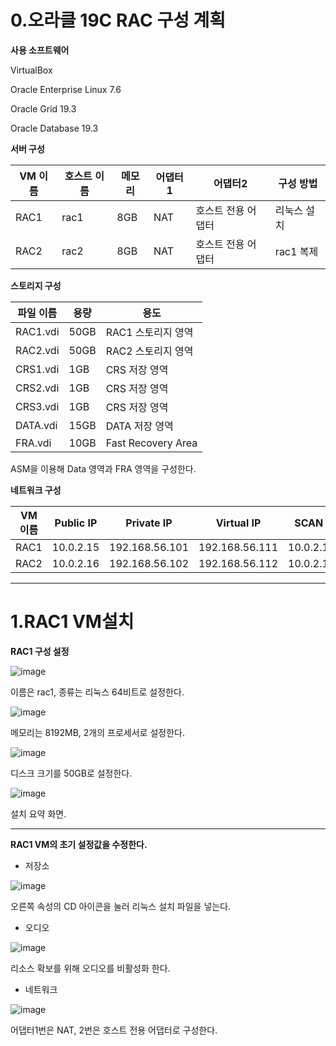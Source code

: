 # **0.오라클 19C RAC 구성 계획**

**사용 소프트웨어**

VirtualBox

Oracle Enterprise Linux 7.6

Oracle Grid 19.3

Oracle Database 19.3

**서버 구성**

| VM 이름 | 호스트 이름 | 메모리 | 어댑터1 | 어댑터2 | 구성 방법 |
| --- | --- | --- | --- | --- | --- |
| RAC1 | rac1 | 8GB | NAT | 호스트 전용 어댑터 | 리눅스 설치 |
| RAC2 | rac2 | 8GB | NAT | 호스트 전용 어댑터 | rac1 복제 |

**스토리지 구성**

| 파일 이름 | 용량 | 용도 |
| --- | --- | --- |
| RAC1.vdi | 50GB | RAC1 스토리지 영역 |
| RAC2.vdi | 50GB | RAC2 스토리지 영역 |
| CRS1.vdi | 1GB | CRS 저장 영역 |
| CRS2.vdi | 1GB | CRS 저장 영역 |
| CRS3.vdi | 1GB | CRS 저장 영역 |
| DATA.vdi | 15GB | DATA 저장 영역 |
| FRA.vdi | 10GB | Fast Recovery Area |

ASM을 이용해 Data 영역과 FRA 영역을 구성한다.


**네트워크 구성**

| VM 이름 | Public IP | Private IP | Virtual IP | SCAN IP | Netmask | Gateway | DNS Server |
| --- | --- | --- | --- | --- | --- | --- | --- |
| RAC1 | 10.0.2.15 | 192.168.56.101 | 192.168.56.111 | 10.0.2.120 | 255.255.255.0 | 10.0.2.2 | 127.0.0.1 |
| RAC2 | 10.0.2.16 | 192.168.56.102 | 192.168.56.112 | 10.0.2.120 | 255.255.255.0 | 10.0.2.2 | 127.0.0.1 |

---
# **1.RAC1 VM설치**

**RAC1 구성 설정**

![image](https://github.com/oraclejyp/19c_rac_inst/assets/133745372/1db07607-de7d-473d-a574-41f2b08e4d85)

이름은 rac1, 종류는 리눅스 64비트로 설정한다.

![image](https://github.com/oraclejyp/19c_rac_inst/assets/133745372/1c1bd4c6-5246-413f-8eb5-4747cc956f52)

메모리는 8192MB, 2개의 프로세서로 설정한다.

![image](https://github.com/oraclejyp/19c_rac_inst/assets/133745372/34c6c31b-f0c9-44cb-a723-4cd9f01a7c71)

디스크 크기를 50GB로 설정한다.

![image](https://github.com/oraclejyp/19c_rac_inst/assets/133745372/6cd4df9c-b77a-4115-b9e9-c16713f470cd)

설치 요약 화면.

---
**RAC1 VM의 초기 설정값을 수정한다.**

- 저장소

![image](https://github.com/oraclejyp/19c_rac_inst/assets/133745372/49aa4ef8-f5dd-49a7-8170-83a9f6c01d47)

오른쪽 속성의 CD 아이콘을 눌러 리눅스 설치 파일을 넣는다.

- 오디오

![image](https://github.com/oraclejyp/19c_rac_inst/assets/133745372/e926f99e-fd5e-4e3e-8eee-773c9830bc6b)

리소스 확보를 위해 오디오를 비활성화 한다.

- 네트워크

![image](https://github.com/oraclejyp/19c_rac_inst/assets/133745372/fd5cf13a-3111-43ec-8f91-cf83495df51a)


어댑터1번은 NAT, 2번은 호스트 전용 어댑터로 구성한다.

